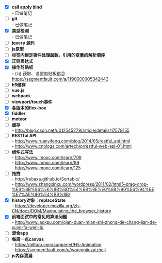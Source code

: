 - [x] **call apply bind**   
    \- 已做笔记
- [ ] **git**  
    \- 已做笔记
- [x] **类型检测**  
    \- 已做笔记
- [ ] **jquery 源码**  
- [ ] **js原型**
- [ ] **标签内绑定事件处理函数，引用的变量的解析顺序**
- [x] **正则表达式**
- [x] **操作剪贴板**  
    \- (zj) 获取、设置剪贴板信息  
    https://segmentfault.com/a/1190000005342443
- [ ] **h5储存**
- [ ] **vue.js**
- [ ] **webpack**
- [ ] **viewport/touch事件**
- [x] **各版本的flex-box**
- [x] **fiddler**
- [ ] **meteor**
- [ ] **缓存**  
    \- http://blog.csdn.net/u012545279/article/details/17579155
- [ ] **RESTful API**  
    \- http://www.ruanyifeng.com/blog/2014/05/restful_api.html  
    \- http://www.cnblogs.com/artech/p/restful-web-api-01.html  
- [ ] **组件式写法**  
    \- http://www.imooc.com/learn/709  
    \- http://www.imooc.com/learn/99  
    \- http://www.imooc.com/learn/125
- [ ] **拖拽**  
    \- http://rubaxa.github.io/Sortable/  
    \- http://www.zhangxinxu.com/wordpress/2011/02/html5-drag-drop-%E6%8B%96%E6%8B%BD%E4%B8%8E%E6%8B%96%E6%94%BE%E7%AE%80%E4%BB%8B/
- [x] **history对象：replaceState**  
    \- https://developer.mozilla.org/zh-CN/docs/DOM/Manipulating_the_browser_history
- [x] **前端面试中的常见的算法问题**  
    \- http://www.jackpu.com/qian-duan-mian-shi-zhong-de-chang-jian-de-suan-fa-wen-ti/
- [ ] **混合app**
- [ ] **每周一点canvas**  
    \- https://github.com/supperjet/H5-Animation  
    \- https://segmentfault.com/u/worengjiuzaizheli
- [ ] **js内存泄漏**